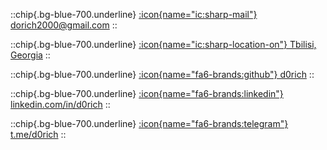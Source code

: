 ::chip{.bg-blue-700.underline}
[:icon{name="ic:sharp-mail"} dorich2000@gmail.com](mailto:dorich2000@gmail.com)
::

::chip{.bg-blue-700.underline}
[:icon{name="ic:sharp-location-on"} Tbilisi, Georgia](https://www.google.com/maps/place/Tbilisi/@41.7326304,44.6987693,11z)
::

::chip{.bg-blue-700.underline}
[:icon{name="fa6-brands:github"} d0rich](https://github.com/d0rich)
::

::chip{.bg-blue-700.underline}
[:icon{name="fa6-brands:linkedin"} linkedin.com/in/d0rich](https://www.linkedin.com/in/d0rich/)
::

::chip{.bg-blue-700.underline}
[:icon{name="fa6-brands:telegram"} t.me/d0rich](https://d0rich.t.me/)
::